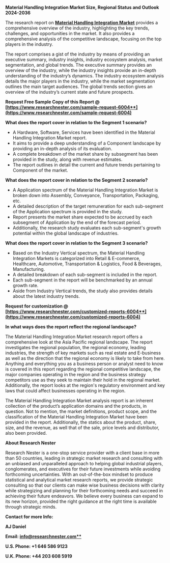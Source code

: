 ﻿**Material Handling Integration Market Size, Regional Status and Outlook 2024-2036**

The research report on [**Material Handling Integration Market**](https://www.researchnester.com/reports/material-handling-integration-market/6004) provides a comprehensive overview of the industry, highlighting the key trends, challenges, and opportunities in the market. It also provides a comprehensive analysis of the competitive landscape, focusing on the top players in the industry.

The report comprises a gist of the industry by means of providing an executive summary, industry insights, industry ecosystem analysis, market segmentation, and global trends. The executive summary provides an overview of the industry, while the industry insights provide an in-depth understanding of the industry’s dynamics. The industry ecosystem analysis details the major players in the industry, while the market segmentation outlines the main target audiences. The global trends section gives an overview of the industry’s current state and future prospects.

**Request Free Sample Copy of this Report @ [https://www.researchnester.com/sample-request-6004**](https://www.researchnester.com/sample-request-6004)**

**What does the report cover in relation to the Segment 1 scenario?**

- A Hardware, Software, Services have been identified in the Material Handling Integration Market report.
- It aims to provide a deep understanding of a Component landscape by providing an in-depth analysis of its evaluation. 
- A complete breakdown of the market share by subsegment has been provided in the study, along with revenue estimates.
- The report outlines in detail the current and future trends pertaining to Component of the market.

**What does the report cover in relation to the Segment 2 scenario?**

- A Application spectrum of the Material Handling Integration Market is broken down into Assembly, Conveyance, Transportation, Packaging, etc.
- A detailed description of the target remuneration for each sub-segment of the Application spectrum is provided in the study.
- Report presents the market share expected to be accrued by each subsegment of Application by the end of the forecast period.
- Additionally, the research study evaluates each sub-segment's growth potential within the global landscape of industries.

**What does the report cover in relation to the Segment 3 scenario?**

- Based on the Industry Vertical spectrum, the Material Handling Integration Markets is categorized into Retail & E-commerce, Healthcare, Automotive, Transportation & Logistics, Food & Beverages, Manufacturing.
- A detailed breakdown of each sub-segment is included in the report.
- Each sub-segment in the report will be benchmarked by an annual growth rate.
- Aside from Industry Vertical trends, the study also provides details about the latest industry trends.

**Request for customization @ [https://www.researchnester.com/customized-reports-6004**](https://www.researchnester.com/customized-reports-6004)**

**In what ways does the report reflect the regional landscape?**

The Material Handling Integration Market research report offers a comprehensive look at the Asia Pacific regional landscape. The report investigates the regional population, the regional economy, leading industries, the strength of key markets such as real estate and E-business as well as the direction that the regional economy is likely to take from here. Anything and everything you as a business person or analyst need to know is covered in this report regarding the regional competitive landscape, the major companies operating in the region and the business strategy competitors use as they seek to maintain their hold in the regional market. Additionally, the report looks at the region's regulatory environment and key laws that could affect businesses operating in the region.

The Material Handling Integration Market analysis report is an inherent collection of the product’s application domains and the products, in question. Not to mention, the market definitions, product scope, and the classification of the Material Handling Integration Market have been provided in the report. Additionally, the statics about the product, share, size, and the revenue, as well that of the sale, price levels and distributor, also been provided.

**About Research Nester**

Research Nester is a one-stop service provider with a client base in more than 50 countries, leading in strategic market research and consulting with an unbiased and unparalleled approach to helping global industrial players, conglomerates, and executives for their future investments while avoiding forthcoming uncertainties. With an out-of-the-box mindset to produce statistical and analytical market research reports, we provide strategic consulting so that our clients can make wise business decisions with clarity while strategizing and planning for their forthcoming needs and succeed in achieving their future endeavors. We believe every business can expand to its new horizon, provided the right guidance at the right time is available through strategic minds.

**Contact for more Info:**

**AJ Daniel**

**Email: [info@researchnester.com**](mailto:info@researchnester.com)**

**U.S. Phone: +1 646 586 9123** 

**U.K. Phone: +44 203 608 5919**
